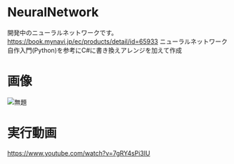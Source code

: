 # NeuralNetwork
開発中のニューラルネットワークです。
https://book.mynavi.jp/ec/products/detail/id=65933
ニューラルネットワーク自作入門(Python)を参考にC#に書き換えアレンジを加えて作成
# 画像
![無題](https://user-images.githubusercontent.com/98020159/151686948-06e599f2-e5be-44da-9792-ae598a8d1286.png)
# 実行動画
https://www.youtube.com/watch?v=7gRY4sPi3IU
